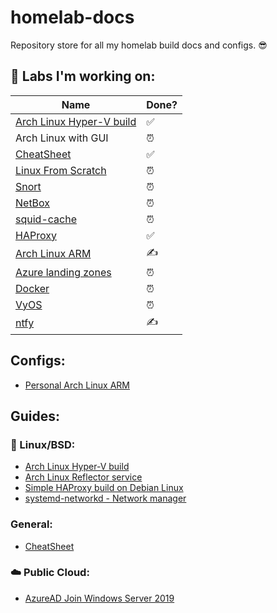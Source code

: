 # homelab-docs

Repository store for all my homelab build docs and configs. 😎

## 💪 Labs I'm working on: 

| Name | Done? |
| --- | --- |
| [Arch Linux Hyper-V build](guides/Arch-Linux-VM/Building-Arch-Linux-on-Hyper-V.md) | ✅
| Arch Linux with GUI | ⏰
| [CheatSheet](guides/CheatSheet.md) | ✅
| [Linux From Scratch](https://www.linuxfromscratch.org/lfs/) | ⏰
| [Snort](https://www.snort.org/)| ⏰
| [NetBox](https://netbox.readthedocs.io/en/stable/) | ⏰
| [squid-cache](http://www.squid-cache.org/) | ⏰
| [HAProxy](http://www.haproxy.org/) | ✅
| [Arch Linux ARM](https://archlinuxarm.org/) | ✍️
| [Azure landing zones](https://docs.microsoft.com/en-us/azure/cloud-adoption-framework/ready/landing-zone/) | ⏰
| [Docker](https://docs.docker.com/) | ⏰
| [VyOS](https://docs.vyos.io/en/latest/) | ⏰
| [ntfy](https://docs.ntfy.sh/) | ✍️

## Configs:

* [Personal Arch Linux ARM](configs/pi/Arch-Pi.md)

## Guides:

### 🐧 Linux/BSD:

* [Arch Linux Hyper-V build](guides/Arch-Linux-VM/Building-Arch-Linux-on-Hyper-V.md)
* [Arch Linux Reflector service](guides/Arch-Linux-Reflector-Service.md)
* [Simple HAProxy build on Debian Linux](guides/haproxy-deb.md)
* [systemd-networkd - Network manager](guides/systemd-networkd.md)

### General:

* [CheatSheet](guides/CheatSheet.md)

### ☁️ Public Cloud:

* [AzureAD Join Windows Server 2019](guides/AzureAD-Join-Windows-Server-2019.md)
